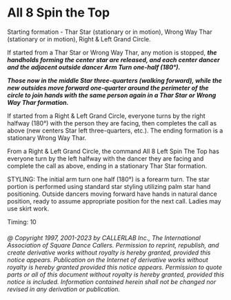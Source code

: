 
# All 8 Spin the Top

Starting formation - Thar Star (stationary or in motion), Wrong Way Thar
(stationary or in motion), Right & Left Grand Circle.

If started from a Thar Star or Wrong Way Thar, any motion is stopped,
***the handholds forming the center star are released, and each
center dancer and the adjacent outside dancer Arm Turn one-half
(180°).***

***Those now in the middle Star three-quarters (walking forward),
while the new outsides move forward one-quarter around the
perimeter of the circle to join hands with the same person again
in a Thar Star or Wrong Way Thar formation.***

If started from a Right & Left Grand Circle, everyone turns by
the right halfway (180°) with the person they are facing,
then completes the call as above (new centers Star left
three-quarters, etc.). The ending formation is a stationary Wrong Way Thar.

From a Right & Left Grand Circle, the command All 8 Left Spin The Top
has everyone turn by the left halfway with the dancer they are facing
and complete the call as above, ending in a stationary Thar Star
formation.

STYLING:
The initial arm turn one half (180°) is a
forearm turn. The star portion is performed using standard star styling
utilizing palm star hand positioning.
Outside dancers moving forward have hands in
natural dance position,
ready to assume appropriate position for the next call. Ladies may
use skirt work.

Timing: 10

###### @ Copyright 1997, 2001-2023 by CALLERLAB Inc., The International Association of Square Dance Callers. Permission to reprint, republish, and create derivative works without royalty is hereby granted, provided this notice appears. Publication on the Internet of derivative works without royalty is hereby granted provided this notice appears. Permission to quote parts or all of this document without royalty is hereby granted, provided this notice is included. Information contained herein shall not be changed nor revised in any derivation or publication.
